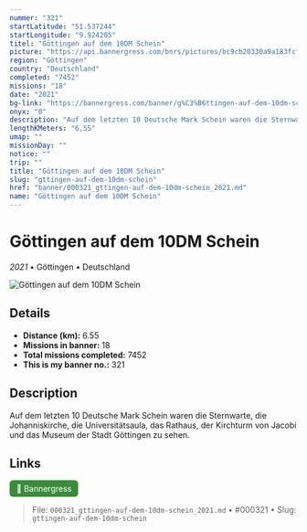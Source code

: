 ```yaml
---
nummer: "321"
startLatitude: "51.537244"
startLongitude: "9.924205"
titel: "Göttingen auf dem 10DM Schein"
picture: "https://api.bannergress.com/bnrs/pictures/bc9cb20330a9a183fcfa0adbd96b5d85"
region: "Göttingen"
country: "Deutschland"
completed: "7452"
missions: "18"
date: "2021"
bg-link: "https://bannergress.com/banner/g%C3%B6ttingen-auf-dem-10dm-schein-0144"
onyx: "0"
description: "Auf dem letzten 10 Deutsche Mark Schein waren die Sternwarte, die Johanniskirche, die Universitätsaula, das Rathaus, der Kirchturm von Jacobi und das Museum der Stadt Göttingen zu sehen."
lengthKMeters: "6,55"
umap: ""
missionDay: ""
notice: ""
trip: ""
title: "Göttingen auf dem 10DM Schein"
slug: "gttingen-auf-dem-10dm-schein"
href: "banner/000321_gttingen-auf-dem-10dm-schein_2021.md"
name: "Göttingen auf dem 10DM Schein"
---
```

# Göttingen auf dem 10DM Schein

*2021* • Göttingen • Deutschland

![Göttingen auf dem 10DM Schein](https://api.bannergress.com/bnrs/pictures/bc9cb20330a9a183fcfa0adbd96b5d85)



## Details
- **Distance (km):** 6.55
- **Missions in banner:** 18
- **Total missions completed:** 7452
- **This is my banner no.:** 321



## Description
Auf dem letzten 10 Deutsche Mark Schein waren die Sternwarte, die Johanniskirche, die Universitätsaula, das Rathaus, der Kirchturm von Jacobi und das Museum der Stadt Göttingen zu sehen.



## Links
<a href="https://bannergress.com/banner/g%C3%B6ttingen-auf-dem-10dm-schein-0144" target="_blank" style="display:inline-block;margin-right:8px;padding:6px 12px;background:#3c8b3c;color:#fff;text-decoration:none;border-radius:6px;">🔗 Bannergress</a>



> File: `000321_gttingen-auf-dem-10dm-schein_2021.md`
> • #000321
> • Slug: `gttingen-auf-dem-10dm-schein`
